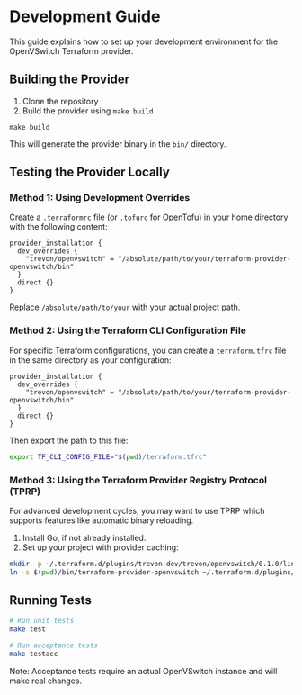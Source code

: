 # Development Guide

This guide explains how to set up your development environment for the OpenVSwitch Terraform provider.

## Building the Provider

1. Clone the repository
2. Build the provider using `make build`
```
make build
```

This will generate the provider binary in the `bin/` directory.

## Testing the Provider Locally

### Method 1: Using Development Overrides

Create a `.terraformrc` file (or `.tofurc` for OpenTofu) in your home directory with the following content:

```hcl
provider_installation {
  dev_overrides {
    "trevon/openvswitch" = "/absolute/path/to/your/terraform-provider-openvswitch/bin"
  }
  direct {}
}
```

Replace `/absolute/path/to/your` with your actual project path.

### Method 2: Using the Terraform CLI Configuration File

For specific Terraform configurations, you can create a `terraform.tfrc` file in the same directory as your configuration:

```hcl
provider_installation {
  dev_overrides {
    "trevon/openvswitch" = "/absolute/path/to/your/terraform-provider-openvswitch/bin"
  }
  direct {}
}
```

Then export the path to this file:

```bash
export TF_CLI_CONFIG_FILE="$(pwd)/terraform.tfrc"
```

### Method 3: Using the Terraform Provider Registry Protocol (TPRP)

For advanced development cycles, you may want to use TPRP which supports features like automatic binary reloading.

1. Install Go, if not already installed.
2. Set up your project with provider caching:

```bash
mkdir -p ~/.terraform.d/plugins/trevon.dev/trevon/openvswitch/0.1.0/linux_amd64
ln -s $(pwd)/bin/terraform-provider-openvswitch ~/.terraform.d/plugins/trevon.dev/trevon/openvswitch/0.1.0/linux_amd64/
```

## Running Tests

```bash
# Run unit tests
make test

# Run acceptance tests
make testacc
```

Note: Acceptance tests require an actual OpenVSwitch instance and will make real changes.